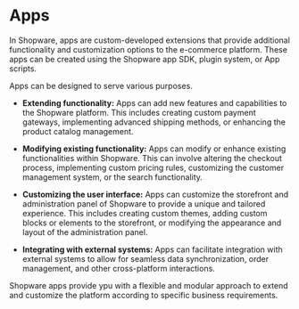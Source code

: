 # Apps

In Shopware, apps are custom-developed extensions that provide additional functionality and customization options to the e-commerce platform. These apps can be created using the Shopware app SDK, plugin system, or App scripts.

Apps can be designed to serve various purposes.

* **Extending functionality:** Apps can add new features and capabilities to the Shopware platform. This includes creating custom payment gateways, implementing advanced shipping methods, or enhancing the product catalog management.

* **Modifying existing functionality:** Apps can modify or enhance existing functionalities within Shopware. This can involve altering the checkout process, implementing custom pricing rules, customizing the customer management system, or the search functionality.

* **Customizing the user interface:** Apps can customize the storefront and administration panel of Shopware to provide a unique and tailored experience. This includes creating custom themes, adding custom blocks or elements to the storefront, or modifying the appearance and layout of the administration panel.

* **Integrating with external systems:** Apps can facilitate integration with external systems to allow for seamless data synchronization, order management, and other cross-platform interactions.

Shopware apps provide ypu with a flexible and modular approach to extend and customize the platform according to specific business requirements.
